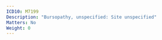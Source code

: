 ```yaml
---
ICD10: M7199
Description: "Bursopathy, unspecified: Site unspecified"
Matters: No
Weight: 0
---
```

